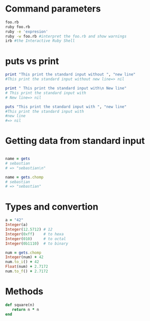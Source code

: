 Command parameters
===================

```bash
foo.rb
ruby foo.rb
ruby -e 'expresion'
ruby -w foo.rb #interpret the foo.rb and show warnings
irb #the Interactive Ruby Shell
```

puts vs print
==============
```ruby
print "This print the standard input without ", "new line"
#This print the standard input without new line=> nil

print " This print the standard input with\n New line"
# This print the standard input with
# New line=> nil

puts "This print the standard input with ", "new line"
#This print the standard input with
#new line
#=> nil
```

Getting data from standard input
=================================

```ruby

name = gets 
# sebastian
# => "sebastian\n"

name = gets.chomp
# sebastian
# => "sebastian"

```

Types and convertion
=====================
```ruby
a = "42"
Integer(a)
Integer(12.5712) # 12
Integer(0xff)    # to hexa
Integer(010)     # to octal
Integer(0b1110)  # to binary
```
```ruby
num = gets.chomp
Integer(num) + 42 
num.to_i() + 42
Float(num) + 2.7172 
num.to_f() + 2.7172

```









Methods
========

```ruby
def square(n)
   return n * n
end
```
